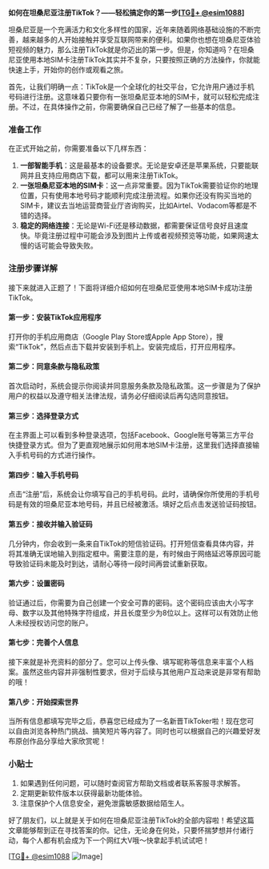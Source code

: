 **如何在坦桑尼亚注册TikTok？——轻松搞定你的第一步[[TG💪+ @esim1088](https://t.me/s/esim1088)]**

坦桑尼亚是一个充满活力和文化多样性的国家，近年来随着网络基础设施的不断完善，越来越多的人开始接触并享受互联网带来的便利。如果你也想在坦桑尼亚体验短视频的魅力，那么注册TikTok就是你迈出的第一步。但是，你知道吗？在坦桑尼亚使用本地SIM卡注册TikTok其实并不复杂，只要按照正确的方法操作，你就能快速上手，开始你的创作或观看之旅。

首先，让我们明确一点：TikTok是一个全球化的社交平台，它允许用户通过手机号码进行注册。这意味着只要你有一张坦桑尼亚本地的SIM卡，就可以轻松完成注册。不过，在具体操作之前，你需要确保自己已经了解了一些基本的信息。

### 准备工作

在正式开始之前，你需要准备以下几样东西：

1. **一部智能手机**：这是最基本的设备要求。无论是安卓还是苹果系统，只要能联网并且支持应用商店下载，都可以用来注册TikTok。
2. **一张坦桑尼亚本地的SIM卡**：这一点非常重要。因为TikTok需要验证你的地理位置，只有使用本地号码才能顺利完成注册流程。如果你还没有购买当地的SIM卡，建议去当地运营商营业厅咨询购买，比如Airtel、Vodacom等都是不错的选择。
3. **稳定的网络连接**：无论是Wi-Fi还是移动数据，都需要保证信号良好且速度快。毕竟注册过程中可能会涉及到图片上传或者视频预览等功能，如果网速太慢的话可能会导致失败。

### 注册步骤详解

接下来就进入正题了！下面将详细介绍如何在坦桑尼亚使用本地SIM卡成功注册TikTok。

#### 第一步：安装TikTok应用程序

打开你的手机应用商店（Google Play Store或Apple App Store），搜索“TikTok”，然后点击下载并安装到手机上。安装完成后，打开应用程序。

#### 第二步：同意条款与隐私政策

首次启动时，系统会提示你阅读并同意服务条款及隐私政策。这一步骤是为了保护用户的权益以及遵守相关法律法规，请务必仔细阅读后再勾选同意按钮。

#### 第三步：选择登录方式

在主界面上可以看到多种登录选项，包括Facebook、Google账号等第三方平台快捷登录方式。但为了更直观地展示如何用本地SIM卡注册，这里我们选择直接输入手机号码的方式进行操作。

#### 第四步：输入手机号码

点击“注册”后，系统会让你填写自己的手机号码。此时，请确保你所使用的手机号码是有效的坦桑尼亚本地号码，并且已经被激活。填好之后点击发送验证码按钮。

#### 第五步：接收并输入验证码

几分钟内，你会收到一条来自TikTok的短信验证码。打开短信查看具体内容，并将其准确无误地输入到指定框中。需要注意的是，有时候由于网络延迟等原因可能导致验证码未能及时到达，请耐心等待一段时间再尝试重新获取。

#### 第六步：设置密码

验证通过后，你需要为自己创建一个安全可靠的密码。这个密码应该由大小写字母、数字以及其他特殊字符组成，并且长度至少为8位以上。这样可以有效防止他人未经授权访问您的账户。

#### 第七步：完善个人信息

接下来就是补充资料的部分了。您可以上传头像、填写昵称等信息来丰富个人档案。虽然这些内容并非强制性要求，但对于后续与其他用户互动来说是非常有帮助的哦！

#### 第八步：开始探索世界

当所有信息都填写完毕之后，恭喜您已经成为了一名新晋TikToker啦！现在您可以自由浏览各种热门挑战、搞笑短片等内容了。同时也可以根据自己的兴趣爱好发布原创作品分享给大家欣赏呢！

### 小贴士

1. 如果遇到任何问题，可以随时查阅官方帮助文档或者联系客服寻求解答。
2. 定期更新软件版本以获得最新功能体验。
3. 注意保护个人信息安全，避免泄露敏感数据给陌生人。

好了朋友们，以上就是关于如何在坦桑尼亚注册TikTok的全部内容啦！希望这篇文章能够帮到正在寻找答案的你。记住，无论身在何处，只要怀揣梦想并付诸行动，每个人都有机会成为下一个网红大V哦～快拿起手机试试吧！

[[TG💪+ @esim1088](https://t.me/s/esim1088) ![Image](https://i.postimg.cc/4NQfJmqS/Snipaste-2025-05-13-00-14-12.png)]